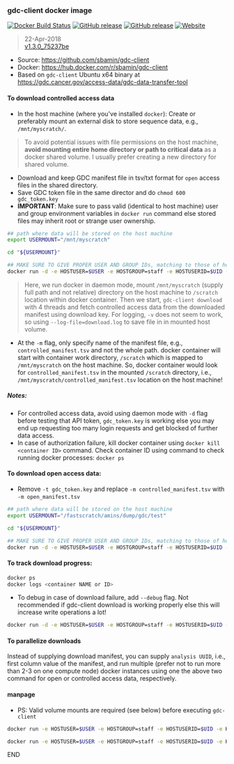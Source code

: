 ### gdc-client docker image

[![Docker Build Status](https://img.shields.io/docker/build/sbamin/gdc-client.svg)](https://hub.docker.com/r/sbamin/gdc-client/) [![GitHub release](https://img.shields.io/github/release/sbamin/gdc-client.svg)](https://github.com/sbamin/gdc-client/releases/tag/v1.3.0_75237be) [![GitHub release](https://img.shields.io/github/issues/sbamin/gdc-client.svg)](https://github.com/sbamin/gdc-client/issues) [![Website](https://img.shields.io/website/http/sbamin.github.io%2Fgdc-client%2F.svg?label=How-To)](https://sbamin.github.io/gdc-client/)

>22-Apr-2018   
>[v1.3.0_75237be](https://github.com/sbamin/gdc-client/releases/tag/v1.3.0_75237be)   

*   Source: https://github.com/sbamin/gdc-client
*   Docker: https://hub.docker.com/r/sbamin/gdc-client
*   Based on `gdc-client` Ubuntu x64 binary at https://gdc.cancer.gov/access-data/gdc-data-transfer-tool

#### To download controlled access data

*   In the host machine (where you've installed `docker`): Create or preferably mount an external disk to store sequence data, e.g., `/mnt/myscratch/`.

>To avoid potential issues with file permissions on the host machine, **avoid mounting entire home directory or path to critical data** as a docker shared volume. I usually prefer creating a new directory for shared volume.  

*   Download and keep GDC manifest file in tsv/txt format for `open` access files in the shared directory.
*   Save GDC token file in the same director and do `chmod 600 gdc_token.key`
*   **IMPORTANT**: Make sure to pass valid (identical to host machine) user and group environment variables in `docker run` command else stored files may inherit root or strange user ownership.

```sh
## path where data will be stored on the host machine
export USERMOUNT="/mnt/myscratch"

cd "${USERMOUNT}"

## MAKE SURE TO GIVE PROPER USER AND GROUP IDs, matching to those of host machine
docker run -d -e HOSTUSER=$USER -e HOSTGROUP=staff -e HOSTUSERID=$UID -e HOSTGROUPID=10001 -v "${USERMOUNT}":/scratch sbamin/gdc-client "gdc-client download --log-file=download.log -n 4 -t gdc_token.key -m controlled_manifest.tsv"
```

>Here, we run docker in daemon mode, mount `/mnt/myscratch` (supply full path and not relative) directory on the host machine to `/scratch` location within docker container. Then we start, `gdc-client download` with 4 threads and fetch controlled access data from the downloaded manifest using download key. For logging, `-v` does not seem to work, so using `--log-file=download.log` to save file in in mounted host volume.

*   At the `-m` flag, only specify name of the manifest file, e.g., `controlled_manifest.tsv` and not the whole path. docker container will start with container work directory, `/scratch` which is mapped to `/mnt/myscratch` on the host machine. So, docker container would look for `controlled_manifest.tsv` in the mounted `/scratch` directory, i.e., `/mnt/myscratch/controlled_manifest.tsv` location on the host machine!

##### Notes:

*   For controlled access data, avoid using daemon mode with `-d` flag before testing that API token, `gdc_token.key` is working else you may end up requesting too many login requests and get blocked of further data access.
*   In case of authorization failure, kill docker container using `docker kill <container ID>` command. Check container ID using command to check running docker processes: `docker ps` 

#### To download open access data:

*   Remove `-t gdc_token.key` and replace `-m controlled_manifest.tsv` with `-m open_manifest.tsv`

```sh
## path where data will be stored on the host machine
export USERMOUNT="/fastscratch/amins/dump/gdc/test"

cd "${USERMOUNT}"

## MAKE SURE TO GIVE PROPER USER AND GROUP IDs, matching to those of host machine
docker run -d -e HOSTUSER=$USER -e HOSTGROUP=staff -e HOSTUSERID=$UID -e HOSTGROUPID=10001 -v "${USERMOUNT}":/scratch sbamin/gdc-client "gdc-client download --log-file=download.log -n 4 -m open_manifest.tsv"
```

#### To track download progress:

```sh
docker ps
docker logs <container NAME or ID>
```

*   To debug in case of download failure, add `--debug` flag. Not recommended if gdc-client download is working properly else this will increase write operations a lot!

```sh
docker run -d -e HOSTUSER=$USER -e HOSTGROUP=staff -e HOSTUSERID=$UID -e HOSTGROUPID=10001 -v "${USERMOUNT}":/scratch sbamin/gdc-client "gdc-client download --debug --log-file=download.log -n 4 -t gdc_token.key -m controlled_manifest.tsv"
```

#### To parallelize downloads

Instead of supplying download manifest, you can supply `analysis UUID`, i.e., first column value of the manifest, and run multiple (prefer not to run more than 2-3 on one compute node) docker instances using one the above two command for open or controlled access data, respectively.

#### manpage

*   PS: Valid volume mounts are required (see below) before executing `gdc-client`

```sh
docker run -e HOSTUSER=$USER -e HOSTGROUP=staff -e HOSTUSERID=$UID -e HOSTGROUPID=10001 -v "${USERMOUNT}":/scratch sbamin/gdc-client "gdc-client download --help"

docker run -e HOSTUSER=$USER -e HOSTGROUP=staff -e HOSTUSERID=$UID -e HOSTGROUPID=10001 -v "${USERMOUNT}":/scratch sbamin/gdc-client "gdc-client upload --help"
```

END

